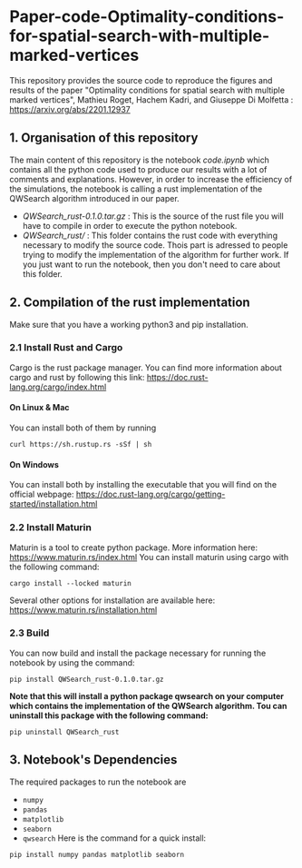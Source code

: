 # Paper-code-Optimality-conditions-for-spatial-search-with-multiple-marked-vertices
This repository provides the source code to reproduce the figures and results of the paper "Optimality conditions for spatial search with multiple marked vertices", Mathieu Roget, Hachem Kadri, and Giuseppe Di Molfetta : https://arxiv.org/abs/2201.12937

## 1. Organisation of this repository
The main content of this repository is the notebook *code.ipynb* which contains all the python code used to produce our results with a lot of comments and explanations.
However, in order to increase the efficiency of the simulations, the notebook is calling a rust implementation of the QWSearch algorithm introduced in our paper.
- *QWSearch_rust-0.1.0.tar.gz* : This is the source of the rust file you will have to compile in order to execute the python notebook.
- *QWSearch_rust/* : This folder contains the rust code with everything necessary to modify the source code. Thois part is adressed to people trying to modify the implementation of the algorithm for further work. If you just want to run the notebook, then you don't need to care about this folder.

## 2. Compilation of the rust implementation
Make sure that you have a working python3 and pip installation.
### 2.1 Install Rust and Cargo
Cargo is the rust package manager. You can find more information about cargo and rust by following this link: https://doc.rust-lang.org/cargo/index.html
#### On Linux & Mac
You can install both of them by running 
```
curl https://sh.rustup.rs -sSf | sh
```
#### On Windows
You can install both by installing the executable that you will find on the official webpage: https://doc.rust-lang.org/cargo/getting-started/installation.html

### 2.2 Install Maturin
Maturin is a tool to create python package. More information here: https://www.maturin.rs/index.html
You can install maturin using cargo with the following command:
```
cargo install --locked maturin
```
Several other options for installation are available here: https://www.maturin.rs/installation.html

### 2.3 Build
You can now build and install the package necessary for running the notebook by using the command:
```
pip install QWSearch_rust-0.1.0.tar.gz 
```
**Note that this will install a python package qwsearch on your computer which contains the implementation of the QWSearch algorithm. Tou can uninstall this package with the following command:**
```
pip uninstall QWSearch_rust
```

## 3. Notebook's Dependencies
The required packages to run the notebook are 
- `numpy`
- `pandas`
- `matplotlib`
- `seaborn`
- `qwsearch`
Here is the command for a quick install:
```
pip install numpy pandas matplotlib seaborn
```